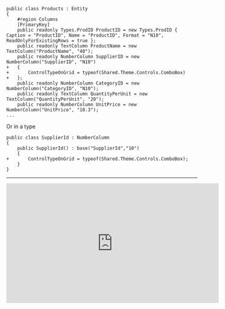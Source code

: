 ﻿```csdiff
public class Products : Entity 
{
    #region Columns
    [PrimaryKey]
    public readonly Types.ProdID ProductID = new Types.ProdID { Caption = "ProductID", Name = "ProductID", Format = "N10", ReadOnlyForExistingRows = true };
    public readonly TextColumn ProductName = new TextColumn("ProductName", "40");
    public readonly NumberColumn SupplierID = new NumberColumn("SupplierID", "N10")
+   {
+       ControlTypeOnGrid = typeof(Shared.Theme.Controls.ComboBox)
+   };
    public readonly NumberColumn CategoryID = new NumberColumn("CategoryID", "N10");
    public readonly TextColumn QuantityPerUnit = new TextColumn("QuantityPerUnit", "20");
    public readonly NumberColumn UnitPrice = new NumberColumn("UnitPrice", "10.3");
...
```

Or in a type
```csdiff
public class SupplierId : NumberColumn
{
    public SupplierId() : base("SupplierId","10")
    {
+       ControlTypeOnGrid = typeof(Shared.Theme.Controls.ComboBox);
    }
}
```
---
<iframe width="560" height="315" src="https://www.youtube.com/embed/iyybreFTmuk" frameborder="0" allowfullscreen></iframe>